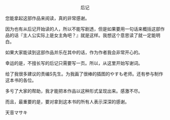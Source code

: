 <p align="center">后记</p>

您能拿起这部作品来阅读，真的非常感谢。

因为也有从后记开始读的人，所以不能写剧透，但是如果要用一句话来概括这部作品的话『主人公实际上是女主角吧？』就是这样。我想这个意思读了就一定能明白。

如果大家能读到这部作品并乐在其中的话，作为作者我会非常开心的。

幸运的是，不擅长写的后记只需要写一页。所以，从这里开始写谢词。

给了我很多建议的责编S先生。为我画了很棒的插图的やすも老师。还有参与制作这本书的各位。

多亏了大家的帮助，我才能把本作品以这种形式呈现出来。感激不尽。

而且，最重要的是，要对拿到这本书的所有人表示深深的感谢。

天音マサキ

